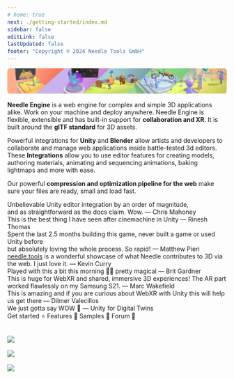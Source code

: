 ```yaml
---
# home: true
next: ./getting-started/index.md
sidebar: false
editLink: false
lastUpdated: false
footer: "Copyright © 2024 Needle Tools GmbH"
---
```


![](/imgs/banner.webp)

**Needle Engine** is a web engine for complex and simple 3D applications alike. Work on your machine and deploy anywhere. Needle Engine is flexible, extensible and has built-in support for **collaboration and XR**. It is built around the **glTF standard** for 3D assets. 

Powerful integrations for **Unity** and **Blender** allow artists and developers to collaborate and manage web applications inside battle-tested 3d editors. These **Integrations** allow you to use editor features for creating models, authoring materials, animating and sequencing animations, baking lightmaps and more with ease. 

Our powerful **compression and optimization pipeline for the web** make sure your files are ready, small and load fast.


<quoteslides>
<div>Unbelievable Unity editor integration by an order of magnitude,<br/>and as straightforward as the docs claim. Wow. — Chris Mahoney</div>

<div>This is the best thing I have seen after cinemachine in Unity — Rinesh Thomas</div>

<div>Spent the last 2.5 months building this game, never built a game or used Unity before<br/>but absolutely loving the whole process. So rapid! — Matthew Pieri</div>

<div><a href="https://needle.tools?utm_source=needle_docs&utm_content=quote">needle.tools</a> is a wonderful showcase of what Needle contributes to 3D via the web. I just love it. — Kevin Curry</div>

<div>Played with this a bit this morning 🤯🤯 pretty magical — Brit Gardner</div>

<div>This is huge for WebXR and shared, immersive 3D experiences! The AR part worked flawlessly on my Samsung S21. — Marc Wakefield</div>

<div>This is amazing and if you are curious about WebXR with Unity this will help us get there — Dilmer Valecillos</div>

<div>We just gotta say WOW 🤩 — Unity for Digital Twins</div>


</quoteslides>


<actiongroup>
    <action href="getting-started">
    Get started ⭐
    </action>
    <action href="features-overview">
    Features 🎨
    </action>
    <action href="https://engine.needle.tools/samples?utm_source=needle_docs&utm_content=actionbutton">
    Samples 🎏
    </action>
    <action href="https://forum.needle.tools?utm_source=needle_docs&utm_content=actionbutton">
    Forum 💬
    </action>
</actiongroup>


<!-- <video-embed src="https://www.youtube.com/watch?v=p83q4siNeWo" /> -->
 
 <br/>
 <br/>

<actiongroup>

  
<a href="https://www.npmjs.com/package/@needle-tools/engine"><img src="https://img.shields.io/npm/v/@needle-tools/engine?style=flat&colorA=000000&colorB=000000"/></a>

<a href="https://www.npmjs.com/package/@needle-tools/engine"><img src="https://img.shields.io/npm/dt/@needle-tools/engine.svg?style=flat&colorA=000000&colorB=000000"/></a>


<a href="https://discord.needle.tools"><img src="https://img.shields.io/discord/717429793926283276?style=flat&colorA=000000&colorB=000000&label=discord&logo=discord&logoColor=ffffff"></a>
  

</actiongroup>




<p></p> 
<copyright></copyright>

<ClientOnly>
<removeserviceworker/>
</ClientOnly>